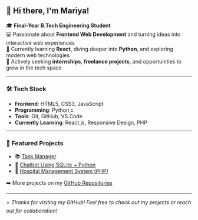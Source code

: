 ## 👋 Hi there, I'm Mariya!

🎓 **Final-Year B.Tech Engineering Student**  
💻 Passionate about **Frontend Web Development** and turning ideas into interactive web experiences  
🌱 Currently learning **React**, diving deeper into **Python**, and exploring modern web technologies  
🚀 Actively seeking **internships**, **freelance projects**, and opportunities to grow in the tech space

---

### 🛠️ Tech Stack
- **Frontend**: HTML5, CSS3, JavaScript
- **Programming**: Python,c
- **Tools**: Git, GitHub, VS Code  
- **Currently Learning**: React.js, Responsive Design, PHP  

---

### 📂 Featured Projects
- 📚 [Task Manager](https://github.com/mariya27700/task_manager)  
- 💬 [Chatbot Using SQLite + Python](https://github.com/mariya27700/chatbot)  
- 🏥 [Hospital Management System (PHP)](https://github.com/mariya27700/hospital-management)

➡️ More projects on my [GitHub Repositories](https://github.com/mariya27700?tab=repositories)

---

⭐ *Thanks for visiting my GitHub! Feel free to check out my projects or reach out for collaboration!*
